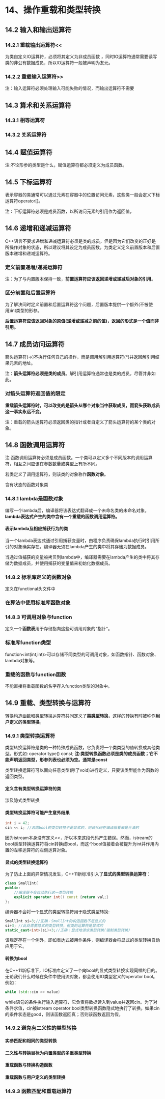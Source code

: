 # 14、操作重载和类型转换

## 14.2 输入和输出运算符

### 14.2.1 重载输出运算符<<

为类自定义IO运算符，必须将其定义为非成员函数 ，同时IO运算符通常需要读写类的非公有数据成员，所以IO运算符一般被声明为友元。

### 14.2.2 重载输入运算符>>

注：输入运算符必须处理输入可能失败的情况，而输出运算符不需要

## 14.3 算术和关系运算符

### 14.3.1 相等运算符

### 14.3.2 关系运算符

## 14.4 赋值运算符

注:不论形参的类型是什么，赋值运算符都必须定义为成员函数。

## 14.5 下标运算符

表示容器的类通常可以通过元素在容器中的位置访问元素，这些类一般会定义下标运算符operator[]。

注：下标运算符必须是成员函数，以所访问元素的引用作为返回值。

## 14.6 递增和递减运算符

C++语言不要求递增和递减运算符必须是类的成员，但是因为它们改变的正好是所操作对象的状态，所以建议将其设定为成员函数。为类定义定义前置版本和后置版本递增和递减运算符。

### 定义前置递增/递减运算符

注：为了与内置版本保持一致，**前置运算符应该返回递增或递减后对象的引用**。

### 区分前置和后置运算符

为了解决同时定义前置和后置运算符这个问题，后置版本提供一个额外(不被使用)int类型的形参。

**后置运算符应该返回对象的原值(递增或递减之前的值)，返回的形式是一个值而非引用。**

## 14.7 成员访问运算符

箭头运算符(->)不执行任何自己的操作，而是调用解引用运算符(*)并返回解引用结果元素的地址。

注：**箭头运算符必须是类的成员**。解引用运算符通常也是类的成员，尽管并非如此。

### 对箭头运算符返回值的限定

**重载箭头运算符时，可以改变的是箭头从哪个对象当中获取成员，而箭头获取成员这一事实永远不变。**

注：重载的箭头运算符必须返回类的指针或者自定义了箭头运算符的某个类的对象。

## 14.8 函数调用运算符

 注:函数调用运算符必须是成员函数。一个类可以定义多个不同版本的调用运算符，相互之间应该在参数数量或类型上有所不同。

若类定义了调用运算符，则该类的对象称作**函数对象**。

含有状态的函数对象类

### 14.8.1 lambda是函数对象

编写一个lambda后，编译器将该表达式翻译成一个未命名类的未命名对象。**lambda表达式产生的类中含有一个重载的函数调用运算符。**

#### 表示lambda及相应捕获行为的类

当一个lambda表达式通过引用捕获变量时，由程序负责确保lambda执行时引用所引的对象确实存在。编译器无须在lambda产生的类中将其存储为数据成员。

当通过值捕获的变量被拷贝到lambda中，编译器需要在lambda产生的类中将其存储为数据成员，并使用捕获的变量值来初始化数据成员。

### 14.8.2 标准库定义的函数对象

定义在functional头文件中

### 在算法中使用标准库函数对象

### 14.8.3 可调用对象与function

定义一个**函数表**用于存储指向这些可调用对象的"指针"。

### 标准库function类型

function<int(int,int)>可以存储不同类型的可调用对象，如函数指针、函数对象、lambda对象等。

### 重载的函数与function函数

不能直接将重载函数的名字存入function类型的对象中。

## 14.9 重载、类型转换与运算符

转换构造函数和类型转换运算符共同定义了**类类型转换**，这样的转换有时被称作**用户定义的类型转换**。

### 14.9.1 类型转换运算符

类型转换运算符是类的一种特殊成员函数，它负责将一个类类型的值转换成其他类型。形式如: operator type() const;
**注:类型转换函数必须是类的成员函数；它不能声明返回类型，形参列表也必须为空。通常是const**

类型转换运算符可以面向任意类型(除了void)进行定义，只要该类型能作为函数的返回类型。

#### 定义含有类型转换运算符的类

涉及隐式类型转换

#### 类型转换运算符可能产生意外结果

```cpp
int i = 42;
cin << i; //若向bool的类型转换不是显式的，则该代码在编译器看来是合法的
```
因为istream本身没有定义<<，所以本来这段代码产生错误。然而，istream的bool类型转换运算符将cin转换成bool，而这个bool值接着会被提升为int并作用内置的左移运算符的左侧运算对象。

#### 显式的类型转换运算符

为了防止上面的异常情况发生，C++11新标准引入了**显式的类型转换运算符**：

```cpp
class SmallInt{
public:
    //编译器不会自动执行这一类型转换
    explicit operator int() const {return val;}
};
```
编译器不会将一个显式的类型转换符用于隐式类型转换:

```cpp
SmallInt si=3;//正确：SmallInt的构造函数不是显式的
si+3; //此处需要隐式的类型转换，但类的运算符是显式的
static_cast<int>(si)+3;//正确：显式地请求类型转换(强制类型转换)
```
该规定存在一个例外，即如表达式被用作条件，则编译器会将显式的类型转换自动应用于它。

#### 转换为bool

在C++11新标准下，IO标准库定义了一个向bool的显式类型转换实现同样的目的。无论我们什么时候在条件中使用流对象，都会使用IO类型定义的operator bool。例如：

```cpp
while (std::cin >> value)
```
while语句的条件执行输入运算符，它负责将数据读入到value并返回cin。为了对条件求值，cin被istream operator bool类型转换函数隐式地执行了转换。如果cin的条件状态是good，则该函数返回真；否则该函数返回为假。

### 14.9.2 避免有二义性的类型转换

#### 实参匹配和相同的类型转换

#### 二义性与转换目标为内置类型的多重类型转换

#### 重载函数与转换构造函数

#### 重载函数与用户定义的类型转换

### 14.9.3 函数匹配和重载运算符




